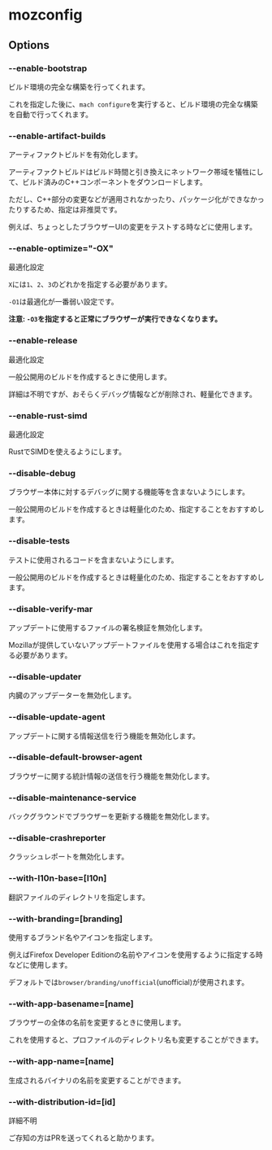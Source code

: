 # mozconfig

## Options

### --enable-bootstrap
ビルド環境の完全な構築を行ってくれます。

これを指定した後に、```mach configure```を実行すると、ビルド環境の完全な構築を自動で行ってくれます。

### --enable-artifact-builds
アーティファクトビルドを有効化します。

アーティファクトビルドはビルド時間と引き換えにネットワーク帯域を犠牲にして、ビルド済みのC++コンポーネントをダウンロードします。

ただし、C++部分の変更などが適用されなかったり、パッケージ化ができなかったりするため、指定は非推奨です。

例えば、ちょっとしたブラウザーUIの変更をテストする時などに使用します。


### --enable-optimize="-OX"
最適化設定

```X```には```1```、```2```、```3```のどれかを指定する必要があります。

```-O1```は最適化が一番弱い設定です。

**注意: ```-O3```を指定すると正常にブラウザーが実行できなくなります。**


### --enable-release
最適化設定

一般公開用のビルドを作成するときに使用します。

詳細は不明ですが、おそらくデバッグ情報などが削除され、軽量化できます。


### --enable-rust-simd
最適化設定

RustでSIMDを使えるようにします。


### --disable-debug
ブラウザー本体に対するデバッグに関する機能等を含まないようにします。

一般公開用のビルドを作成するときは軽量化のため、指定することをおすすめします。


### --disable-tests
テストに使用されるコードを含まないようにします。

一般公開用のビルドを作成するときは軽量化のため、指定することをおすすめします。


### --disable-verify-mar
アップデートに使用するファイルの署名検証を無効化します。

Mozillaが提供していないアップデートファイルを使用する場合はこれを指定する必要があります。


### --disable-updater
内臓のアップデーターを無効化します。


### --disable-update-agent
アップデートに関する情報送信を行う機能を無効化します。


### --disable-default-browser-agent
ブラウザーに関する統計情報の送信を行う機能を無効化します。


### --disable-maintenance-service
バックグラウンドでブラウザーを更新する機能を無効化します。


### --disable-crashreporter
クラッシュレポートを無効化します。


### --with-l10n-base=\[l10n\]
翻訳ファイルのディレクトリを指定します。


### --with-branding=\[branding\]
使用するブランド名やアイコンを指定します。

例えばFirefox Developer Editionの名前やアイコンを使用するように指定する時などに使用します。

デフォルトでは```browser/branding/unofficial```(unofficial)が使用されます。


### --with-app-basename=\[name\]
ブラウザーの全体の名前を変更するときに使用します。

これを使用すると、プロファイルのディレクトリ名も変更することができます。


### --with-app-name=\[name\]
生成されるバイナリの名前を変更することができます。


### --with-distribution-id=\[id\]
詳細不明

ご存知の方はPRを送ってくれると助かります。
